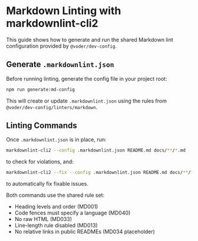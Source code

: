 # Markdown Linting with markdownlint-cli2

This guide shows how to generate and run the shared Markdown lint configuration provided by `@voder/dev-config`.

## Generate `.markdownlint.json`

Before running linting, generate the config file in your project root:

```bash
npm run generate:md-config
```

This will create or update `.markdownlint.json` using the rules from `@voder/dev-config/linters/markdown`.

## Linting Commands

Once `.markdownlint.json` is in place, run:

```bash
markdownlint-cli2 --config .markdownlint.json README.md docs/**/*.md
```

to check for violations, and:

```bash
markdownlint-cli2 --fix --config .markdownlint.json README.md docs/**/*.md
```

to automatically fix fixable issues.

Both commands use the shared rule set:
- Heading levels and order (MD001)
- Code fences must specify a language (MD040)
- No raw HTML (MD033)
- Line-length rule disabled (MD013)
- No relative links in public READMEs (MD034 placeholder)
